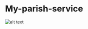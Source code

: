 # My-parish-service
![alt text](https://tse4.mm.bing.net/th?id=OIP.pgu7rWGS4Wyng51sjiKm4wHaFj&pid=Api&P=0&h=220)
